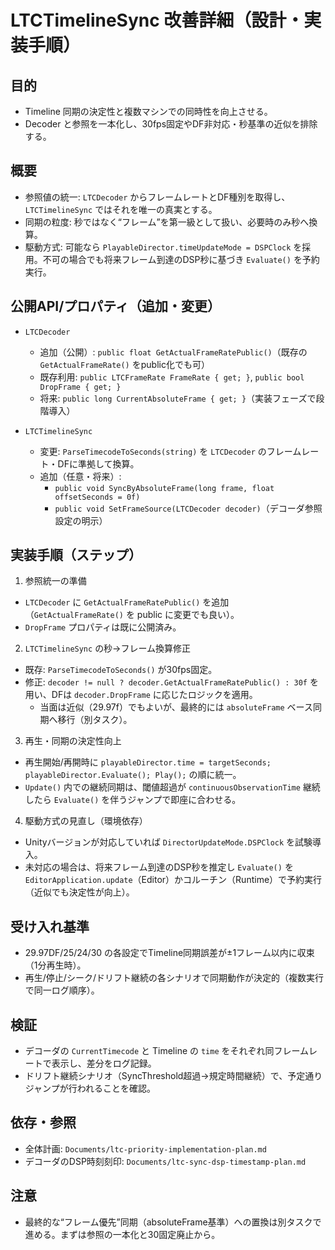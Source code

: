 # LTCTimelineSync 改善詳細（設計・実装手順）

## 目的
- Timeline 同期の決定性と複数マシンでの同時性を向上させる。
- Decoder と参照を一本化し、30fps固定やDF非対応・秒基準の近似を排除する。

## 概要
- 参照値の統一: `LTCDecoder` からフレームレートとDF種別を取得し、`LTCTimelineSync` ではそれを唯一の真実とする。
- 同期の粒度: 秒ではなく“フレーム”を第一級として扱い、必要時のみ秒へ換算。
- 駆動方式: 可能なら `PlayableDirector.timeUpdateMode = DSPClock` を採用。不可の場合でも将来フレーム到達のDSP秒に基づき `Evaluate()` を予約実行。

## 公開API/プロパティ（追加・変更）
- `LTCDecoder`
  - 追加（公開）: `public float GetActualFrameRatePublic()`（既存の `GetActualFrameRate()` をpublic化でも可）
  - 既存利用: `public LTCFrameRate FrameRate { get; }`, `public bool DropFrame { get; }`
  - 将来: `public long CurrentAbsoluteFrame { get; }`（実装フェーズで段階導入）

- `LTCTimelineSync`
  - 変更: `ParseTimecodeToSeconds(string)` を `LTCDecoder` のフレームレート・DFに準拠して換算。
  - 追加（任意・将来）:
    - `public void SyncByAbsoluteFrame(long frame, float offsetSeconds = 0f)`
    - `public void SetFrameSource(LTCDecoder decoder)`（デコーダ参照設定の明示）

## 実装手順（ステップ）
1) 参照統一の準備
- `LTCDecoder` に `GetActualFrameRatePublic()` を追加（`GetActualFrameRate()` を public に変更でも良い）。
- `DropFrame` プロパティは既に公開済み。

2) `LTCTimelineSync` の秒→フレーム換算修正
- 既存: `ParseTimecodeToSeconds()` が30fps固定。
- 修正: `decoder != null ? decoder.GetActualFrameRatePublic() : 30f` を用い、DFは `decoder.DropFrame` に応じたロジックを適用。
  - 当面は近似（29.97f）でもよいが、最終的には `absoluteFrame` ベース同期へ移行（別タスク）。

3) 再生・同期の決定性向上
- 再生開始/再開時に `playableDirector.time = targetSeconds; playableDirector.Evaluate(); Play();` の順に統一。
- `Update()` 内での継続同期は、閾値超過が `continuousObservationTime` 継続したら `Evaluate()` を伴うジャンプで即座に合わせる。

4) 駆動方式の見直し（環境依存）
- Unityバージョンが対応していれば `DirectorUpdateMode.DSPClock` を試験導入。
- 未対応の場合は、将来フレーム到達のDSP秒を推定し `Evaluate()` を `EditorApplication.update`（Editor）かコルーチン（Runtime）で予約実行（近似でも決定性が向上）。

## 受け入れ基準
- 29.97DF/25/24/30 の各設定でTimeline同期誤差が±1フレーム以内に収束（1分再生時）。
- 再生/停止/シーク/ドリフト継続の各シナリオで同期動作が決定的（複数実行で同一ログ順序）。

## 検証
- デコーダの `CurrentTimecode` と Timeline の `time` をそれぞれ同フレームレートで表示し、差分をログ記録。
- ドリフト継続シナリオ（SyncThreshold超過→規定時間継続）で、予定通りジャンプが行われることを確認。

## 依存・参照
- 全体計画: `Documents/ltc-priority-implementation-plan.md`
- デコーダのDSP時刻刻印: `Documents/ltc-sync-dsp-timestamp-plan.md`

## 注意
- 最終的な“フレーム優先”同期（absoluteFrame基準）への置換は別タスクで進める。まずは参照の一本化と30固定廃止から。
